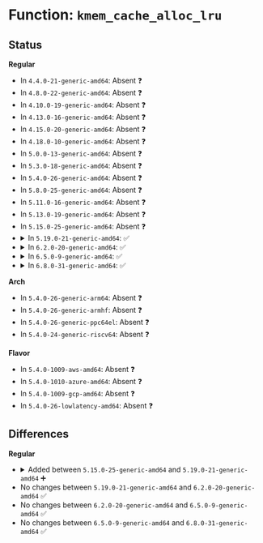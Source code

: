 # Function: <code>kmem_cache_alloc_lru</code>

## Status
<b>Regular</b>
<ul>
<li>
In <code>4.4.0-21-generic-amd64</code>: Absent ❓
</li>
<li>
In <code>4.8.0-22-generic-amd64</code>: Absent ❓
</li>
<li>
In <code>4.10.0-19-generic-amd64</code>: Absent ❓
</li>
<li>
In <code>4.13.0-16-generic-amd64</code>: Absent ❓
</li>
<li>
In <code>4.15.0-20-generic-amd64</code>: Absent ❓
</li>
<li>
In <code>4.18.0-10-generic-amd64</code>: Absent ❓
</li>
<li>
In <code>5.0.0-13-generic-amd64</code>: Absent ❓
</li>
<li>
In <code>5.3.0-18-generic-amd64</code>: Absent ❓
</li>
<li>
In <code>5.4.0-26-generic-amd64</code>: Absent ❓
</li>
<li>
In <code>5.8.0-25-generic-amd64</code>: Absent ❓
</li>
<li>
In <code>5.11.0-16-generic-amd64</code>: Absent ❓
</li>
<li>
In <code>5.13.0-19-generic-amd64</code>: Absent ❓
</li>
<li>
In <code>5.15.0-25-generic-amd64</code>: Absent ❓
</li>
<li>
<details>
<summary>In <code>5.19.0-21-generic-amd64</code>: ✅</summary>

```c
void * kmem_cache_alloc_lru(struct kmem_cache * s, struct list_lru * lru, gfp_t gfpflags)
```

```json
{
  "name": "kmem_cache_alloc_lru",
  "collision_type": "Unique Global",
  "inline_type": "No",
  "funcs": [
    {
      "addr": 18446744071582687408,
      "name": "kmem_cache_alloc_lru",
      "external": true,
      "loc": "mm/slub.c:3272",
      "file": "mm/slub.c",
      "inline": "seen, unknown",
      "caller_inline": [],
      "caller_func": [
        "mm/shmem.c:shmem_alloc_inode",
        "fs/dcache.c:__d_alloc",
        "fs/inode.c:alloc_inode",
        "fs/proc/inode.c:proc_alloc_inode",
        "fs/ext4/super.c:ext4_alloc_inode",
        "fs/squashfs/super.c:squashfs_alloc_inode",
        "fs/hugetlbfs/inode.c:hugetlbfs_alloc_inode",
        "fs/fat/inode.c:fat_alloc_inode",
        "fs/ecryptfs/super.c:ecryptfs_alloc_inode",
        "fs/fuse/inode.c:fuse_alloc_inode",
        "ipc/mqueue.c:mqueue_alloc_inode",
        "block/bdev.c:bdev_alloc_inode",
        "lib/xarray.c:xas_split_alloc",
        "lib/xarray.c:xas_alloc",
        "lib/xarray.c:__xas_nomem",
        "lib/xarray.c:__xas_nomem",
        "lib/xarray.c:__xas_nomem",
        "lib/xarray.c:__xas_nomem",
        "lib/xarray.c:xas_nomem",
        "drivers/dax/super.c:dax_alloc_inode",
        "net/socket.c:sock_alloc_inode"
      ]
    }
  ],
  "symbols": [
    {
      "addr": 18446744071582687408,
      "name": "kmem_cache_alloc_lru",
      "section": ".text",
      "bind": "STB_GLOBAL",
      "size": 663
    }
  ]
}
```
</details>
</li>
<li>
<details>
<summary>In <code>6.2.0-20-generic-amd64</code>: ✅</summary>

```c
void * kmem_cache_alloc_lru(struct kmem_cache * s, struct list_lru * lru, gfp_t gfpflags)
```

```json
{
  "name": "kmem_cache_alloc_lru",
  "collision_type": "Unique Global",
  "inline_type": "No",
  "funcs": [
    {
      "addr": 18446744071583215392,
      "name": "kmem_cache_alloc_lru",
      "external": true,
      "loc": "mm/slub.c:3480",
      "file": "mm/slub.c",
      "inline": "seen, unknown",
      "caller_inline": [],
      "caller_func": [
        "mm/shmem.c:shmem_alloc_inode",
        "fs/dcache.c:__d_alloc",
        "fs/inode.c:alloc_inode",
        "fs/proc/inode.c:proc_alloc_inode",
        "fs/ext4/super.c:ext4_alloc_inode",
        "fs/squashfs/super.c:squashfs_alloc_inode",
        "fs/hugetlbfs/inode.c:hugetlbfs_alloc_inode",
        "fs/fat/inode.c:fat_alloc_inode",
        "fs/ecryptfs/super.c:ecryptfs_alloc_inode",
        "fs/fuse/inode.c:fuse_alloc_inode",
        "ipc/mqueue.c:mqueue_alloc_inode",
        "block/bdev.c:bdev_alloc_inode",
        "drivers/dax/super.c:dax_alloc_inode",
        "net/socket.c:sock_alloc_inode",
        "lib/xarray.c:xas_split_alloc",
        "lib/xarray.c:xas_alloc",
        "lib/xarray.c:__xas_nomem",
        "lib/xarray.c:__xas_nomem",
        "lib/xarray.c:__xas_nomem",
        "lib/xarray.c:__xas_nomem",
        "lib/xarray.c:xas_nomem"
      ]
    }
  ],
  "symbols": [
    {
      "addr": 18446744071583215392,
      "name": "kmem_cache_alloc_lru",
      "section": ".text",
      "bind": "STB_GLOBAL",
      "size": 693
    }
  ]
}
```
</details>
</li>
<li>
<details>
<summary>In <code>6.5.0-9-generic-amd64</code>: ✅</summary>

```c
void * kmem_cache_alloc_lru(struct kmem_cache * s, struct list_lru * lru, gfp_t gfpflags)
```

```json
{
  "name": "kmem_cache_alloc_lru",
  "collision_type": "Unique Global",
  "inline_type": "No",
  "funcs": [
    {
      "addr": 18446744071583433808,
      "name": "kmem_cache_alloc_lru",
      "external": true,
      "loc": "mm/slub.c:3498",
      "file": "mm/slub.c",
      "inline": "seen, unknown",
      "caller_inline": [],
      "caller_func": [
        "mm/shmem.c:shmem_alloc_inode",
        "fs/dcache.c:__d_alloc",
        "fs/inode.c:alloc_inode",
        "fs/proc/inode.c:proc_alloc_inode",
        "fs/ext4/super.c:ext4_alloc_inode",
        "fs/squashfs/super.c:squashfs_alloc_inode",
        "fs/hugetlbfs/inode.c:hugetlbfs_alloc_inode",
        "fs/fat/inode.c:fat_alloc_inode",
        "fs/ecryptfs/super.c:ecryptfs_alloc_inode",
        "fs/fuse/inode.c:fuse_alloc_inode",
        "ipc/mqueue.c:mqueue_alloc_inode",
        "block/bdev.c:bdev_alloc_inode",
        "drivers/dax/super.c:dax_alloc_inode",
        "net/socket.c:sock_alloc_inode",
        "lib/xarray.c:xas_split_alloc",
        "lib/xarray.c:xas_alloc",
        "lib/xarray.c:__xas_nomem",
        "lib/xarray.c:__xas_nomem",
        "lib/xarray.c:__xas_nomem",
        "lib/xarray.c:__xas_nomem",
        "lib/xarray.c:xas_nomem"
      ]
    }
  ],
  "symbols": [
    {
      "addr": 18446744071583433808,
      "name": "kmem_cache_alloc_lru",
      "section": ".text",
      "bind": "STB_GLOBAL",
      "size": 735
    }
  ]
}
```
</details>
</li>
<li>
<details>
<summary>In <code>6.8.0-31-generic-amd64</code>: ✅</summary>

```c
void * kmem_cache_alloc_lru(struct kmem_cache * s, struct list_lru * lru, gfp_t gfpflags)
```

```json
{
  "name": "kmem_cache_alloc_lru",
  "collision_type": "Unique Global",
  "inline_type": "No",
  "funcs": [
    {
      "addr": 18446744071583417088,
      "name": "kmem_cache_alloc_lru",
      "external": true,
      "loc": "mm/slub.c:3876",
      "file": "mm/slub.c",
      "inline": "seen, unknown",
      "caller_inline": [],
      "caller_func": [
        "mm/shmem.c:shmem_alloc_inode",
        "fs/dcache.c:__d_alloc",
        "fs/inode.c:alloc_inode",
        "fs/proc/inode.c:proc_alloc_inode",
        "fs/ext4/super.c:ext4_alloc_inode",
        "fs/squashfs/super.c:squashfs_alloc_inode",
        "fs/hugetlbfs/inode.c:hugetlbfs_alloc_inode",
        "fs/fat/inode.c:fat_alloc_inode",
        "fs/ecryptfs/super.c:ecryptfs_alloc_inode",
        "fs/fuse/inode.c:fuse_alloc_inode",
        "ipc/mqueue.c:mqueue_alloc_inode",
        "block/bdev.c:bdev_alloc_inode",
        "drivers/dax/super.c:dax_alloc_inode",
        "net/socket.c:sock_alloc_inode",
        "lib/xarray.c:xas_split_alloc",
        "lib/xarray.c:xas_alloc",
        "lib/xarray.c:__xas_nomem",
        "lib/xarray.c:__xas_nomem",
        "lib/xarray.c:__xas_nomem",
        "lib/xarray.c:__xas_nomem",
        "lib/xarray.c:xas_nomem"
      ]
    }
  ],
  "symbols": [
    {
      "addr": 18446744071583417088,
      "name": "kmem_cache_alloc_lru",
      "section": ".text",
      "bind": "STB_GLOBAL",
      "size": 819
    }
  ]
}
```
</details>
</li>
</ul>
<b>Arch</b>
<ul>
<li>
In <code>5.4.0-26-generic-arm64</code>: Absent ❓
</li>
<li>
In <code>5.4.0-26-generic-armhf</code>: Absent ❓
</li>
<li>
In <code>5.4.0-26-generic-ppc64el</code>: Absent ❓
</li>
<li>
In <code>5.4.0-24-generic-riscv64</code>: Absent ❓
</li>
</ul>
<b>Flavor</b>
<ul>
<li>
In <code>5.4.0-1009-aws-amd64</code>: Absent ❓
</li>
<li>
In <code>5.4.0-1010-azure-amd64</code>: Absent ❓
</li>
<li>
In <code>5.4.0-1009-gcp-amd64</code>: Absent ❓
</li>
<li>
In <code>5.4.0-26-lowlatency-amd64</code>: Absent ❓
</li>
</ul>

## Differences
<b>Regular</b>
<ul>
<li>
<details>
<summary>Added between <code>5.15.0-25-generic-amd64</code> and <code>5.19.0-21-generic-amd64</code> ➕</summary>

```c
void * kmem_cache_alloc_lru(struct kmem_cache * s, struct list_lru * lru, gfp_t gfpflags)
```
</details>
</li>
<li>
No changes between <code>5.19.0-21-generic-amd64</code> and <code>6.2.0-20-generic-amd64</code> ✅
</li>
<li>
No changes between <code>6.2.0-20-generic-amd64</code> and <code>6.5.0-9-generic-amd64</code> ✅
</li>
<li>
No changes between <code>6.5.0-9-generic-amd64</code> and <code>6.8.0-31-generic-amd64</code> ✅
</li>
</ul>
